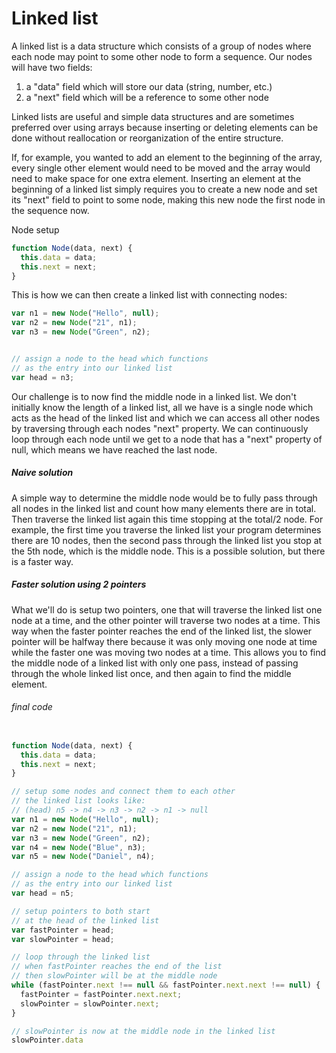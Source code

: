 # Linked list

A linked list is a data structure which consists of a group of nodes where each node may point to some other node to form a sequence. Our nodes will have two fields: 

 1) a "data" field which will store our data (string, number, etc.)
 2) a "next" field which will be a reference to some other node

Linked lists are useful and simple data structures and are sometimes preferred over using arrays because inserting or deleting elements can be done without reallocation or reorganization of the entire structure. 

If, for example, you wanted to add an element to the beginning of the array, every single other element would need to be moved and the array would need to make space for one extra element. Inserting an element at the beginning of a linked list simply requires you to create a new node and set its "next" field to point to some node, making this new node the first node in the sequence now.

Node setup

```javascript
function Node(data, next) {
  this.data = data;
  this.next = next;
}            
```
This is how we can then create a linked list with connecting nodes:

```javascript
var n1 = new Node("Hello", null);   
var n2 = new Node("21", n1); 
var n3 = new Node("Green", n2); 


// assign a node to the head which functions
// as the entry into our linked list
var head = n3;
```

  
Our challenge is to now find the middle node in a linked list. We don't initially know the length of a linked list, all we have is a single node which acts as the head of the linked list and which we can access all other nodes by traversing through each nodes "next" property. We can continuously loop through each node until we get to a node that has a "next" property of null, which means we have reached the last node.

##### Naive solution

A simple way to determine the middle node would be to fully pass through all nodes in the linked list and count how many elements there are in total. Then traverse the linked list again this time stopping at the total/2 node. For example, the first time you traverse the linked list your program determines there are 10 nodes, then the second pass through the linked list you stop at the 5th node, which is the middle node. This is a possible solution, but there is a faster way.

##### Faster solution using 2 pointers

What we'll do is setup two pointers, one that will traverse the linked list one node at a time, and the other pointer will traverse two nodes at a time. This way when the faster pointer reaches the end of the linked list, the slower pointer will be halfway there because it was only moving one node at time while the faster one was moving two nodes at a time. This allows you to find the middle node of a linked list with only one pass, instead of passing through the whole linked list once, and then again to find the middle element.

###### final code

```javascript

function Node(data, next) {
  this.data = data;
  this.next = next;
}    

// setup some nodes and connect them to each other
// the linked list looks like:
// (head) n5 -> n4 -> n3 -> n2 -> n1 -> null
var n1 = new Node("Hello", null);   
var n2 = new Node("21", n1); 
var n3 = new Node("Green", n2); 
var n4 = new Node("Blue", n3); 
var n5 = new Node("Daniel", n4); 

// assign a node to the head which functions
// as the entry into our linked list
var head = n5; 

// setup pointers to both start
// at the head of the linked list
var fastPointer = head;
var slowPointer = head;

// loop through the linked list
// when fastPointer reaches the end of the list
// then slowPointer will be at the middle node
while (fastPointer.next !== null && fastPointer.next.next !== null) {
  fastPointer = fastPointer.next.next;   
  slowPointer = slowPointer.next;
}

// slowPointer is now at the middle node in the linked list
slowPointer.data  
```